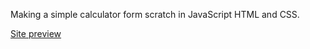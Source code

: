 Making a simple calculator form scratch in JavaScript HTML and CSS.

[Site preview](https://htmlpreview.github.io/?https://github.com/andrezz-b/calculator/blob/main/index.html)

